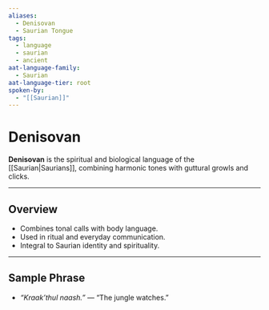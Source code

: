 ```yaml
---
aliases:
  - Denisovan
  - Saurian Tongue
tags:
  - language
  - saurian
  - ancient
aat-language-family:
  - Saurian
aat-language-tier: root
spoken-by:
  - "[[Saurian]]"
---
```


# Denisovan

**Denisovan** is the spiritual and biological language of the [[Saurian|Saurians]], combining harmonic tones with guttural growls and clicks.

---

## Overview

- Combines tonal calls with body language.
- Used in ritual and everyday communication.
- Integral to Saurian identity and spirituality.

---

## Sample Phrase

- *“Kraak’thul naash.”* — “The jungle watches.”
